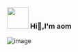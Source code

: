 ### <img src="https://media.giphy.com/media/VgCDAzcKvsR6OM0uWg/giphy.gif" width="50"> Hi👋,I'm aom 

![image](https://github.com/saadeghi/saadeghi/blob/master/dino.gif)

